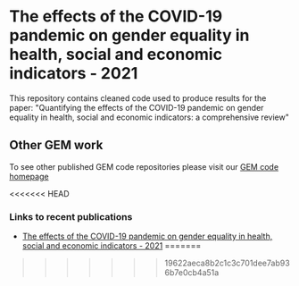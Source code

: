 # The effects of the COVID-19 pandemic on gender equality in health, social and economic indicators - 2021
This repository contains cleaned code used to produce results for the paper: "Quantifying the effects of the COVID-19 pandemic on gender equality in health, social and economic indicators: a comprehensive review"

## Other GEM work
To see other published GEM code repositories please visit our [GEM code homepage](https://github.com/ihmeuw/GEM "GEM code homepage")

<<<<<<< HEAD
### Links to recent publications
* [The effects of the COVID-19 pandemic on gender equality in health, social and economic indicators - 2021](https://github.com/ihmeuw/GEM/tree/effects_covid19_gender "The effects of the COVID-19 pandemic on gender equality in health, social and economic indicators - 2021")
=======
>>>>>>> 19622aeca8b2c1c3c701dee7ab936b7e0cb4a51a

